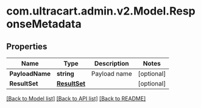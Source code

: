 # com.ultracart.admin.v2.Model.ResponseMetadata
## Properties

Name | Type | Description | Notes
------------ | ------------- | ------------- | -------------
**PayloadName** | **string** | Payload name | [optional] 
**ResultSet** | [**ResultSet**](ResultSet.md) |  | [optional] 

[[Back to Model list]](../README.md#documentation-for-models) [[Back to API list]](../README.md#documentation-for-api-endpoints) [[Back to README]](../README.md)

